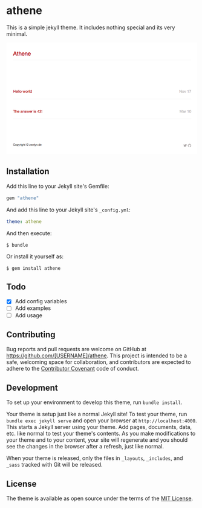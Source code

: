 # athene

This is a simple jekyll theme. It includes nothing special and its very minimal.

 ![screenshot](screenshot.png)

## Installation

Add this line to your Jekyll site's Gemfile:

```ruby
gem "athene"
```

And add this line to your Jekyll site's `_config.yml`:

```yaml
theme: athene
```

And then execute:

    $ bundle

Or install it yourself as:

    $ gem install athene

## Todo

- [x] Add config variables
- [ ] Add examples
- [ ] Add usage

## Contributing

Bug reports and pull requests are welcome on GitHub at https://github.com/[USERNAME]/athene. This project is intended to be a safe, welcoming space for collaboration, and contributors are expected to adhere to the [Contributor Covenant](http://contributor-covenant.org) code of conduct.

## Development

To set up your environment to develop this theme, run `bundle install`.

Your theme is setup just like a normal Jekyll site! To test your theme, run `bundle exec jekyll serve` and open your browser at `http://localhost:4000`. This starts a Jekyll server using your theme. Add pages, documents, data, etc. like normal to test your theme's contents. As you make modifications to your theme and to your content, your site will regenerate and you should see the changes in the browser after a refresh, just like normal.

When your theme is released, only the files in `_layouts`, `_includes`, and `_sass` tracked with Git will be released.

## License

The theme is available as open source under the terms of the [MIT License](http://opensource.org/licenses/MIT).

